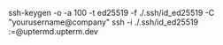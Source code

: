 ssh-keygen -o -a 100 -t ed25519 -f ./.ssh/id_ed25519 -C "yourusername@company"
ssh -i ./.ssh/id_ed25519 <somestring>:<somestring>=@uptermd.upterm.dev